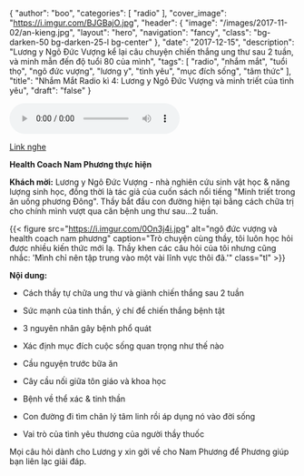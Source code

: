 {
   "author": "boo",
   "categories": [
      "radio"
   ],
   "cover_image": "https://i.imgur.com/BJGBajO.jpg",
  "header": {
    "image": "/images/2017-11-02/an-kieng.jpg",
    "layout": "hero",
    "navigation": "fancy",
    "class": "bg-darken-50 bg-darken-25-l bg-center"
  },
   "date": "2017-12-15",
   "description": "Lương y Ngô Đức Vượng kể lại câu chuyện chiến thắng ung thư sau 2 tuần, và minh mẫn đến độ tuổi 80 của mình",
   "tags": [
      "radio",
      "nhắm mắt",
      "tuổi thọ",
      "ngô đức vượng",
      "lương y",
      "tình yêu",
      "mục đích sống",
      "tâm thức"
   ],
   "title": "Nhắm Mắt Radio kì 4: Lương y Ngô Đức Vượng và minh triết của tình yêu",
   "draft": "false"
}

<audio controls>
  <source src="https://s0.vocaroo.com/media/download_temp/Vocaroo_s03acbmyS5YX.mp3" type="audio/mpeg">
Your browser does not support the audio element.
</audio>

[Link nghe](https://s0.vocaroo.com/media/download_temp/Vocaroo_s03acbmyS5YX.mp3)

**Health Coach Nam Phương thực hiện**

**Khách mời:** Lương y Ngô Đức Vượng - nhà nghiên cứu sinh vật học & năng lượng sinh học, đồng thời là tác giả của cuốn sách nổi tiếng "Minh triết trong ăn uống phương Đông". Thầy bắt đầu con đường hiện tại bằng cách chữa trị cho chính mình vượt qua căn bệnh ung thư sau...2 tuần.

{{< figure src="https://i.imgur.com/0On3j4i.jpg" alt="ngô đức vượng và health coach nam phương" caption="Trò chuyện cùng thầy, tôi luôn học hỏi được nhiều kiến thức mới lạ. Thầy khen các câu hỏi của tôi nhưng cũng nhắc: 'Mình chỉ nên tập trung vào một vài lĩnh vực thôi đã.'" class="tl" >}}

**Nội dung:**

- Cách thầy tự chữa ung thư và giành chiến thắng sau 2 tuần

- Sức mạnh của tinh thần, ý chí để chiến thắng bệnh tật

- 3 nguyên nhân gây bệnh phổ quát

- Xác định mục đích cuộc sống quan trọng như thế nào

- Cầu nguyện trước bữa ăn

- Cây cầu nối giữa tôn giáo và khoa học

- Bệnh về thể xác & tinh thần

- Con đường đi tìm chân lý tâm linh rồi áp dụng nó vào đời sống

- Vai trò của tình yêu thương của người thầy thuốc

Mọi câu hỏi dành cho Lương y xin gởi về cho Nam Phương để Phương giúp bạn liên lạc giải đáp.